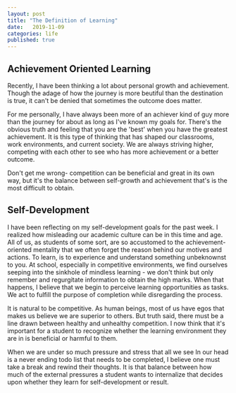 ```yaml
---
layout: post
title: "The Definition of Learning"
date:   2019-11-09
categories: life
published: true
---
```


## Achievement Oriented Learning

Recently, I have been thinking a lot about personal growth and achievement. Though the adage of how the journey is more beutiful than the destination is true, it can't be denied that sometimes the outcome does matter.

For me personally, I have always been more of an achiever kind of guy more than the journey for about as long as I've known my goals for. There's the obvious truth and feeling that you are the 'best' when you have the greatest achievement. It is this type of thinking that has shaped our classrooms, work environments, and current society. We are always striving higher, competing with each other to see who has more achievement or a better outcome. 

Don't get me wrong- competition can be beneficial and great in its own way, but it's the balance between self-growth and achievement that's is the most difficult to obtain. 

## Self-Development

I have been reflecting on my self-development goals for the past week. I realized how misleading our academic culture can be in this time and age. All of us, as students of some sort, are so accustomed to the achievement-oriented mentality that we often forget the reason behind our motives and actions. To learn, is to experience and understand something unbeknownst to you. At school, especially in competitive environments, we find ourselves seeping into the sinkhole of mindless learning - we don't think but only remember and regurgitate information to obtain the high marks. When that happens, I believe that we begin to perceive learning opportunities as tasks. We act to fulfill the purpose of completion while disregarding the process.

It is natural to be competitive. As human beings, most of us have egos that makes us believe we are superior to others. But truth said, there must be a line drawn between healthy and unhealthy competition. I now think that it's important for a student to recognize whether the learning environment they are in is beneficial or harmful to them.

When we are under so much pressure and stress that all we see In our head is a never ending todo list that needs to be completed, I believe one must take a break and rewind their thoughts. It is that balance between how much of the external pressures a student wants to internalize that decides upon whether they learn for self-development or result.

